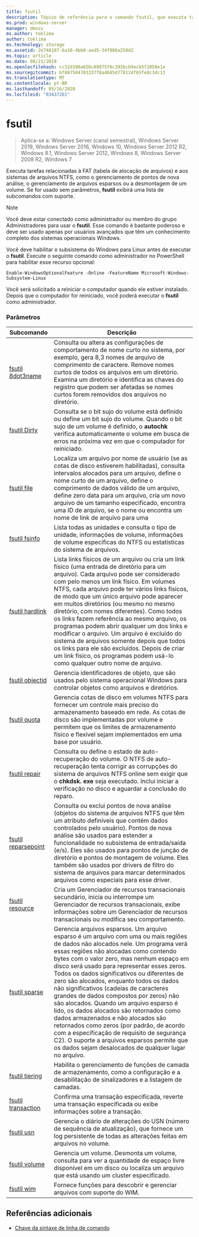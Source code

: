 ```yaml
---
title: fsutil
description: Tópico de referência para o comando fsutil, que executa tarefas relacionadas à FAT (tabela de alocação de arquivos) e sistemas de arquivos NTFS.
ms.prod: windows-server
manager: dmoss
ms.author: toklima
author: toklima
ms.technology: storage
ms.assetid: 2e748187-6a10-4bb0-aed5-34f886a250d2
ms.topic: article
ms.date: 08/21/2018
ms.openlocfilehash: cc32d390a656c09975f6c393bcb9ecb5f2058e1e
ms.sourcegitcommit: bf887504703337f8ad685d778124f65fe8c3dc13
ms.translationtype: MT
ms.contentlocale: pt-BR
ms.lasthandoff: 05/16/2020
ms.locfileid: "83437261"
---
```

# <a name="fsutil"></a>fsutil

> Aplica-se a: Windows Server (canal semestral), Windows Server 2019, Windows Server 2016, Windows 10, Windows Server 2012 R2, Windows 8.1, Windows Server 2012, Windows 8, Windows Server 2008 R2, Windows 7

Executa tarefas relacionadas à FAT (tabela de alocação de arquivos) e aos sistemas de arquivos NTFS, como o gerenciamento de pontos de nova análise, o gerenciamento de arquivos esparsos ou a desmontagem de um volume. Se for usado sem parâmetros, **fsutil** exibirá uma lista de subcomandos com suporte.

> [!NOTE]
> Você deve estar conectado como administrador ou membro do grupo Administradores para usar o **fsutil**. Esse comando é bastante poderoso e deve ser usado apenas por usuários avançados que têm um conhecimento completo dos sistemas operacionais Windows.
>
>Você deve habilitar o subsistema do Windows para Linux antes de executar o **fsutil**. Execute o seguinte comando como administrador no PowerShell para habilitar esse recurso opcional:
>
> `Enable-WindowsOptionalFeature -Online -FeatureName Microsoft-Windows-Subsystem-Linux`
>
> Você será solicitado a reiniciar o computador quando ele estiver instalado. Depois que o computador for reiniciado, você poderá executar o **fsutil** como administrador.

### <a name="parameters"></a>Parâmetros

| Subcomando | Descrição |
| ---------- | ----------- |
| [fsutil 8dot3name](fsutil-8dot3name.md) | Consulta ou altera as configurações de comportamento de nome curto no sistema, por exemplo, gera 8,3 nomes de arquivo de comprimento de caractere. Remove nomes curtos de todos os arquivos em um diretório. Examina um diretório e identifica as chaves do registro que podem ser afetadas se nomes curtos forem removidos dos arquivos no diretório. |
| [fsutil Dirty](fsutil-dirty.md) | Consulta se o bit sujo do volume está definido ou define um bit sujo do volume. Quando o bit sujo de um volume é definido, o **autochk** verifica automaticamente o volume em busca de erros na próxima vez em que o computador for reiniciado. |
| [fsutil file](fsutil-file.md) | Localiza um arquivo por nome de usuário (se as cotas de disco estiverem habilitadas), consulta intervalos alocados para um arquivo, define o nome curto de um arquivo, define o comprimento de dados válido de um arquivo, define zero data para um arquivo, cria um novo arquivo de um tamanho especificado, encontra uma ID de arquivo, se o nome ou encontra um nome de link de arquivo para uma |
| [fsutil fsinfo](fsutil-fsinfo.md) | Lista todas as unidades e consulta o tipo de unidade, informações de volume, informações de volume específicas do NTFS ou estatísticas do sistema de arquivos. |
| [fsutil hardlink](fsutil-hardlink.md) | Lista links físicos de um arquivo ou cria um link físico (uma entrada de diretório para um arquivo). Cada arquivo pode ser considerado com pelo menos um link físico. Em volumes NTFS, cada arquivo pode ter vários links físicos, de modo que um único arquivo pode aparecer em muitos diretórios (ou mesmo no mesmo diretório, com nomes diferentes). Como todos os links fazem referência ao mesmo arquivo, os programas podem abrir qualquer um dos links e modificar o arquivo. Um arquivo é excluído do sistema de arquivos somente depois que todos os links para ele são excluídos. Depois de criar um link físico, os programas podem usá-lo como qualquer outro nome de arquivo. |
| [fsutil objectid](fsutil-objectid.md) | Gerencia identificadores de objeto, que são usados pelo sistema operacional Windows para controlar objetos como arquivos e diretórios. |
| [fsutil quota](fsutil-quota.md) | Gerencia cotas de disco em volumes NTFS para fornecer um controle mais preciso do armazenamento baseado em rede. As cotas de disco são implementadas por volume e permitem que os limites de armazenamento físico e flexível sejam implementados em uma base por usuário. |
| [fsutil repair](fsutil-repair.md) | Consulta ou define o estado de auto-recuperação do volume. O NTFS de auto-recuperação tenta corrigir as corrupções do sistema de arquivos NTFS online sem exigir que o **chkdsk. exe** seja executado. Inclui iniciar a verificação no disco e aguardar a conclusão do reparo. |
| [fsutil reparsepoint](fsutil-reparsepoint.md) | Consulta ou exclui pontos de nova análise (objetos do sistema de arquivos NTFS que têm um atributo definíveis que contém dados controlados pelo usuário). Pontos de nova análise são usados para estender a funcionalidade no subsistema de entrada/saída (e/s). Eles são usados para pontos de junção de diretório e pontos de montagem de volume. Eles também são usados por drivers de filtro do sistema de arquivos para marcar determinados arquivos como especiais para esse driver. |
| [fsutil resource](fsutil-resource.md) | Cria um Gerenciador de recursos transacionais secundário, inicia ou interrompe um Gerenciador de recursos transacionais, exibe informações sobre um Gerenciador de recursos transacionais ou modifica seu comportamento. |
| [fsutil sparse](fsutil-sparse.md) | Gerencia arquivos esparsos. Um arquivo esparso é um arquivo com uma ou mais regiões de dados não alocados nele. Um programa verá essas regiões não alocadas como contendo bytes com o valor zero, mas nenhum espaço em disco será usado para representar esses zeros. Todos os dados significativos ou diferentes de zero são alocados, enquanto todos os dados não significativos (cadeias de caracteres grandes de dados compostos por zeros) não são alocados. Quando um arquivo esparso é lido, os dados alocados são retornados como dados armazenados e não alocados são retornados como zeros (por padrão, de acordo com a especificação de requisito de segurança C2). O suporte a arquivos esparsos permite que os dados sejam desalocados de qualquer lugar no arquivo. |
| [fsutil tiering](fsutil-tiering.md) | Habilita o gerenciamento de funções de camada de armazenamento, como a configuração e a desabilitação de sinalizadores e a listagem de camadas. |
| [fsutil transaction](fsutil-transaction.md)   | Confirma uma transação especificada, reverte uma transação especificada ou exibe informações sobre a transação. |
| [fsutil usn](fsutil-usn.md) | Gerencia o diário de alterações do USN (número de sequência de atualização), que fornece um log persistente de todas as alterações feitas em arquivos no volume. |
| [fsutil volume](fsutil-volume.md) | Gerencia um volume. Desmonta um volume, consulta para ver a quantidade de espaço livre disponível em um disco ou localiza um arquivo que está usando um cluster especificado. |
| [fsutil wim](fsutil-wim.md) | Fornece funções para descobrir e gerenciar arquivos com suporte do WIM. |

## <a name="additional-references"></a>Referências adicionais

- [Chave da sintaxe de linha de comando](command-line-syntax-key.md)